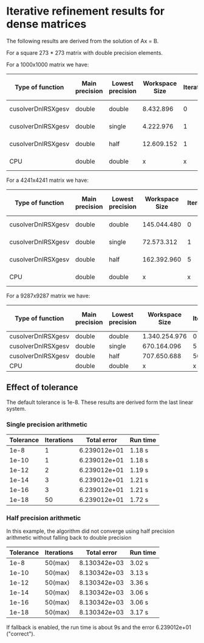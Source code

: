 # Iterative refinement results for dense matrices 

The following results are derived from the solution of Ax = B.

For a square 273 * 273 matrix with double precision elements.

For a 1000x1000 matrix we have:

| Type of function   | Main precision | Lowest precision | Workspace Size | Iterations | 100 runs average | min Threshold |
| ------------------ | -------------- | ---------------- | -------------- | ---------- | ---------------- | ------------- |
| cusolverDnIRSXgesv | double         | double           | 8.432.896      | 0          | 548.35 ms        | 1e-14         |
| cusolverDnIRSXgesv | double         | single           | 4.222.976      | 1          | 533.33 ms        | 1e-11         |
| cusolverDnIRSXgesv | double         | half             | 12.609.152     | 1          | 548.72 ms        | 1e-7          |
| CPU                | double         | double           | x              | x          | 15.47 ms         | x             |

For a 4241x4241 matrix we have:

| Type of function   | Main precision | Lowest precision | Workspace Size | Iterations | 100 runs average | min Threshold |
| ------------------ | -------------- | ---------------- | -------------- | ---------- | ---------------- | ------------- |
| cusolverDnIRSXgesv | double         | double           | 145.044.480    | 0          | 1157.1 ms        | 1e-11         |
| cusolverDnIRSXgesv | double         | single           | 72.573.312     | 1          | 613.14 ms        | 1e-6          |
| cusolverDnIRSXgesv | double         | half             | 162.392.960    | 5          | 720.32 ms        | 1e-4          |
| CPU                | double         | double           | x              | x          | 423.22 ms        | x             |

For a 9287x9287 matrix we have:

| Type of function   | Main precision | Lowest precision | Workspace Size | Iterations | 100 runs average |
| ------------------ | -------------- | ---------------- | -------------- | ---------- | ---------------- |
| cusolverDnIRSXgesv | double         | double           | 1.340.254.976  | 0          | 6.21 s           |
| cusolverDnIRSXgesv | double         | single           | 670.164.096    | 5          | 1.13 s           |
| cusolverDnIRSXgesv | double         | half             | 707.650.688    | 50(max)    | 7.54 s           |
| CPU                | double         | double           | x              | x          | 3.51 s           |

## Effect of tolerance

The default tolerance is 1e-8. These results are derived form the last linear system.

### Single precision arithmetic

| Tolerance | Iterations | Total error  | Run time |
| ------------------ | ---------- | ------------ | -------- |
| 1e-8               | 1          | 6.239012e+01 | 1.18 s   |
| 1e-10              | 1          | 6.239012e+01 | 1.18 s   |
| 1e-12              | 2          | 6.239012e+01 | 1.19 s   |
| 1e-14              | 3          | 6.239012e+01 | 1.21 s   |
| 1e-16              | 3          | 6.239012e+01 | 1.21 s   |
| 1e-18              | 50         | 6.239012e+01 | 1.72 s   |

### Half precision arithmetic

In this example, the algorithm did not converge using half precision arithmetic without falling back to double precision

| Tolerance | Iterations | Total error  | Run time |
| ------------------ | ---------- | ------------ | -------- |
| 1e-8               | 50(max)    | 8.130342e+03 | 3.02 s   |
| 1e-10              | 50(max)    | 8.130342e+03 | 3.13 s   |
| 1e-12              | 50(max)    | 8.130342e+03 | 3.36 s   |
| 1e-14              | 50(max)    | 8.130342e+03 | 3.06 s   |
| 1e-16              | 50(max)    | 8.130342e+03 | 3.06 s   |
| 1e-18              | 50(max)    | 8.130342e+03 | 3.17 s   |

If fallback is enabled, the run time is about 9s and the error 6.239012e+01 ("correct").
